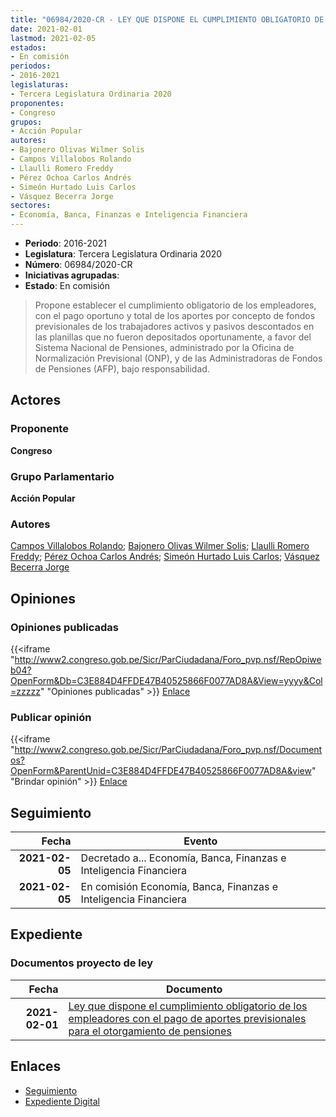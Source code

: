 ```yaml
---
title: "06984/2020-CR - LEY QUE DISPONE EL CUMPLIMIENTO OBLIGATORIO DE LOS EMPLEADORES CON EL PAGO DE APORTES PREVISIONALES PARA EL OTORGAMIENTO DE PENSIONES"
date: 2021-02-01
lastmod: 2021-02-05
estados:
- En comisión
periodos:
- 2016-2021
legislaturas:
- Tercera Legislatura Ordinaria 2020
proponentes:
- Congreso
grupos:
- Acción Popular
autores:
- Bajonero Olivas Wilmer Solis
- Campos Villalobos Rolando
- Llaulli Romero Freddy
- Pérez Ochoa Carlos Andrés
- Simeón Hurtado Luis Carlos
- Vásquez Becerra Jorge
sectores:
- Economía, Banca, Finanzas e Inteligencia Financiera
---
```

- **Periodo**: 2016-2021
- **Legislatura**: Tercera Legislatura Ordinaria 2020
- **Número**: 06984/2020-CR
- **Iniciativas agrupadas**: 
- **Estado**: En comisión

> Propone establecer el cumplimiento obligatorio de los empleadores, con el pago oportuno y total de los aportes por concepto de fondos previsionales de los trabajadores activos y pasivos descontados en las planillas que no fueron depositados oportunamente, a favor del Sistema Nacional de Pensiones, administrado por la Oficina de Normalización Previsional (ONP), y de las Administradoras de Fondos de Pensiones (AFP), bajo responsabilidad.


## Actores

### Proponente

**Congreso**

### Grupo Parlamentario

**Acción Popular**

### Autores

[Campos Villalobos Rolando](mailto:mailto:r_campos@congreso.gob.pe); [Bajonero Olivas Wilmer Solis](mailto:mailto:wbajonero@congreso.gob.pe); [Llaulli Romero Freddy](mailto:mailto:fllaulli@congreso.gob.pe); [Pérez Ochoa Carlos Andrés](mailto:mailto:cperezo@congreso.gob.pe); [Simeón Hurtado Luis Carlos](mailto:mailto:lsimeon@congreso.gob.pe); [Vásquez Becerra Jorge](mailto:mailto:jvasquezb@congreso.gob.pe)

## Opiniones

### Opiniones publicadas

{{<iframe "http://www2.congreso.gob.pe/Sicr/ParCiudadana/Foro_pvp.nsf/RepOpiweb04?OpenForm&Db=C3E884D4FFDE47B40525866F0077AD8A&View=yyyy&Col=zzzzz" "Opiniones publicadas" >}}
[Enlace](http://www2.congreso.gob.pe/Sicr/ParCiudadana/Foro_pvp.nsf/RepOpiweb04?OpenForm&Db=C3E884D4FFDE47B40525866F0077AD8A&View=yyyy&Col=zzzzz)

### Publicar opinión

{{<iframe "http://www2.congreso.gob.pe/Sicr/ParCiudadana/Foro_pvp.nsf/Documentos?OpenForm&ParentUnid=C3E884D4FFDE47B40525866F0077AD8A&view" "Brindar opinión" >}}
[Enlace](http://www2.congreso.gob.pe/Sicr/ParCiudadana/Foro_pvp.nsf/Documentos?OpenForm&ParentUnid=C3E884D4FFDE47B40525866F0077AD8A&view)


## Seguimiento

| Fecha | Evento |
|------:|--------|
| **2021-02-05** | Decretado a... Economía, Banca, Finanzas e Inteligencia Financiera |
| **2021-02-05** | En comisión Economía, Banca, Finanzas e Inteligencia Financiera |

## Expediente

### Documentos proyecto de ley

| Fecha | Documento |
|------:|-----------|
| **2021-02-01** | [Ley que dispone el cumplimiento obligatorio de los empleadores con el pago de aportes previsionales para el otorgamiento de pensiones](https://leyes.congreso.gob.pe/Documentos/2016_2021/Proyectos_de_Ley_y_de_Resoluciones_Legislativas/PL06984-20210201.pdf) |

## Enlaces

- [Seguimiento](http://www2.congreso.gob.pe/Sicr/TraDocEstProc/CLProLey2016.nsf/f7fff46988ca05b1052578e100829cc7/1bfb20ff7647d02805258670005bf53b?OpenDocument)
- [Expediente Digital](http://www2.congreso.gob.pe/Sicr/TraDocEstProc/Expvirt_2011.nsf/visbusqptramdoc1621/06984?opendocument)

